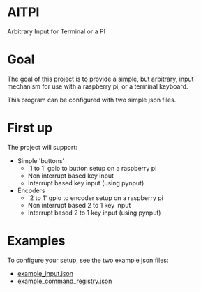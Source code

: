 # AITPI
Arbitrary Input for Terminal or a PI

# Goal
The goal of this project is to provide a simple, but arbitrary, input
mechanism for use with a raspberry pi, or a terminal keyboard.

This program can be configured with two simple json files.

# First up
The project will support:
- Simple 'buttons'
    - '1 to 1' gpio to button setup on a raspberry pi
    - Non interrupt based key input
    - Interrupt based key input (using pynput)
- Encoders
    - '2 to 1' gpio to encoder setup on a raspberry pi
    - Non interrupt based 2 to 1 key input
    - Interrupt based 2 to 1 key input (using pynput)

# Examples
To configure your setup, see the two example json files:
- [example_input.json](./example_input.json)
- [example_command_registry.json](./example_registry.json)